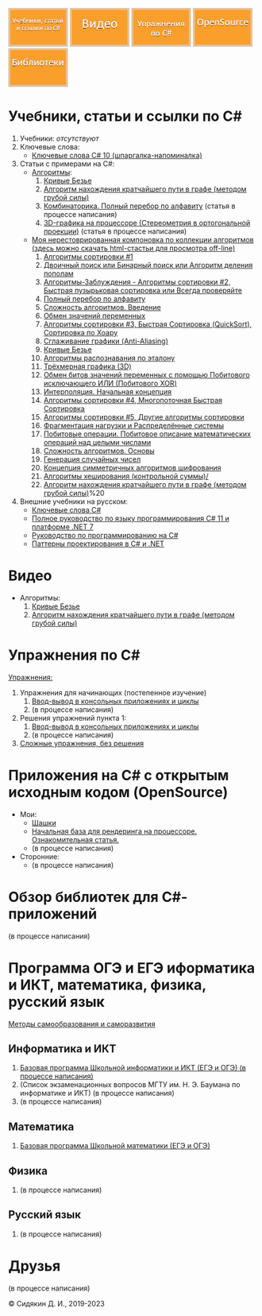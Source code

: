 [![Учебники, статьи и ссылки по C#](img/menu/read.png)](#учебники-статьи-и-ссылки-по-c)
[![Видео](img/menu/video.png)](#видео)
[![Упражнения по C#](img/menu/exercises.png)](#упражнения-по-c)
[![Приложения на C# с открытым исходным кодом (OpenSource)](img/menu/opensource.png)](#приложения-на-c-с-открытым-исходным-кодом-opensource)
[![Обзор библиотек для C#-приложений](img/menu/libs.png)](#обзор-библиотек-для-c-приложений)

# Учебники, статьи и ссылки по C#

1. Учебники:
	*отсутствуют*
2. Ключевые слова:
	- [Ключевые слова C# 10 (шпаргалка-напоминалка)](csharp-tutorials/ru-ru/csharp-10-keywords/README.md)
3. Статьи с примерами на C#:
	- [Алгоритмы](csharp-articles/ru-ru/algorithms-on-csharp/README.md):
		1. [Кривые Безье](csharp-articles/ru-ru/algorithms-on-csharp/articles/0001-Bezier-curves/README.md)
		2. [Алгоритм нахождения кратчайшего пути в графе (методом грубой силы)](csharp-articles/ru-ru/algorithms-on-csharp/articles/0002-Graphs/README.md)
		3. [Комбинаторика. Полный перебор по алфавиту](csharp-articles/ru-ru/algorithms-on-csharp/articles/0004-Brute-force-sample/README.md) (статья в процессе написания)
		4. [3D-графика на процессоре (Стереометрия в ортогональной проекции)](csharp-articles/ru-ru/algorithms-on-csharp/articles/0003-3D-on-CPU/README.md) (статья в процессе написания)
	- [Моя нерестоврированная компоновка по коллекции алгоритмов (здесь можно скачать html-стастьи для просмотра off-line)](https://github.com/DmitriySidyakin/CSharp-Tutorials/tree/main/algorithms_book_sidyakin_di)
		1. [Алгоритмы сортировки #1](algorithms_book_sidyakin_di/0001%20-%20Алгоритмы%20сортировки%201/index.html)
		2. [Двоичный поиск или Бинарный поиск или Алгоритм деления пополам](algorithms_book_sidyakin_di/0002%20-%20Двоичный%20поиск%20или%20Бинарный%20поиск%20или%20Алгоритм%20деления%20пополам/index.html)
		3. [Алгоритмы-Заблуждения -  Алгоритмы сортировки #2, Быстрая пузырьковая сортировка или Всегда проверяйте](algorithms_book_sidyakin_di/0003%20-%20Алгоритмы-Заблуждения%20-%20%20Алгоритмы%20сортировки%202,%20Быстрая%20пузырьковая%20сортировка%20или%20Всегда%20проверяйте/index.html)
		4. [Полный перебор по алфавиту](algorithms_book_sidyakin_di/0004%20-%20Полный%20перебор%20по%20алфавиту/index.html)
		5. [Сложность алгоритмов. Введение](algorithms_book_sidyakin_di/0005%20-%20Сложность%20алгоритмов.%20Введение/index.html)
		6. [Обмен значений переменных](algorithms_book_sidyakin_di/0006%20-%20Обмен%20значений%20переменных/index.html)
		7. [Алгоритмы сортировки #3, Быстрая Сортировка (QuickSort), Сортировка по Хоару](algorithms_book_sidyakin_di/0007%20-%20Алгоритмы%20сортировки%203,%20Быстрая%20Сортировка%20(QuickSort),%20Сортировка%20по%20Хоару/index.html)
		8. [Сглаживание графики (Anti-Aliasing)](algorithms_book_sidyakin_di/0008%20-%20Сглаживание%20графики%20(Anti-Aliasing)/index.html)
		9. [Кривые Безье](algorithms_book_sidyakin_di/0009%20-%20Кривые%20Безье/index.html)
		10. [Алгоритмы распознавания по эталону](algorithms_book_sidyakin_di/0010%20-%20Алгоритмы%20распознавания%20по%20эталону/index.html)
		11. [Трёхмерная графика (3D)](algorithms_book_sidyakin_di/0011%20-%20Трёхмерная%20графика%20(3D)/index.html)
		12. [Обмен битов значений переменных с помощью Побитового исключающего ИЛИ (Побитового XOR)](algorithms_book_sidyakin_di/0012%20-%20Обмен%20битов%20значений%20переменных%20с%20помощью%20Побитового%20исключающего%20ИЛИ%20(Побитового%20XOR)/index.html)
		13. [Интерполяция. Начальная концепция](algorithms_book_sidyakin_di/0013%20-%20Интерполяция.%20Начальная%20концепция/index.html)
		14. [Алгоритмы сортировки #4, Многопоточная Быстрая Сортировка](algorithms_book_sidyakin_di/0014%20-%20Алгоритмы%20сортировки%204,%20Многопоточная%20Быстрая%20Сортировка/index.html)
		15. [Алгоритмы сортировки #5, Другие алгоритмы сортировки](algorithms_book_sidyakin_di/0015%20-%20Алгоритмы%20сортировки%205,%20Другие%20алгоритмы%20сортировки/index.html)
		16. [Фрагментация нагрузки и Распределённые системы](algorithms_book_sidyakin_di/0016%20-%20Фрагментация%20нагрузки%20и%20Распределённые%20системы/index.html)
		17. [Побитовые операции. Побитовое описание математических операций над целыми числами](algorithms_book_sidyakin_di/0017%20-%20Побитовые%20операции.%20Побитовое%20описание%20математических%20операций%20над%20целыми%20числами/index.html)
		18. [Сложность алгоритмов. Основы](algorithms_book_sidyakin_di/0018%20-%20Сложность%20алгоритмов.%20Основы/index.html)
		19. [Генерация случайных чисел](algorithms_book_sidyakin_di/0019%20-%20Генерация%20случайных%20чисел/index.html)
		20. [Концепция симметричных алгоритмов шифрования](algorithms_book_sidyakin_di/0020%20-%20Концепция%20симметричных%20алгоритмов%20шифрования/index.html)
		21. [Алгоритмы хеширования (контрольной суммы)/](algorithms_book_sidyakin_di/0021%20-%20Алгоритмы%20хеширования%20(контрольной%20суммы)/index.html)
		22. [Алгоритм нахождения кратчайшего пути в графе (методом грубой силы)](algorithms_book_sidyakin_di/0022%20-%20Алгоритм%20нахождения%20кратчайшего%20пути%20в%20графе%20(методом%20грубой%20силы)/index.html)%20
4. Внешние учебники на русском:
	- [Ключевые слова C#](https://docs.microsoft.com/ru-ru/dotnet/csharp/language-reference/keywords/)
	- [Полное руководство по языку программирования С# 11 и платформе .NET 7](https://metanit.com/sharp/tutorial/)
	- [Руководство по программированию на C#](https://docs.microsoft.com/ru-ru/dotnet/csharp/programming-guide/)
	- [Паттерны проектирования в C# и .NET](https://metanit.com/sharp/patterns/)
	
# Видео

- Алгоритмы:
	1. [Кривые Безье](https://youtu.be/-aaBzgcqQwY)
	2. [Алгоритм нахождения кратчайшего пути в графе (методом грубой силы)](https://youtu.be/PNVci2DTWo8)
	
# Упражнения по C#

[Упражнения:](csharp-exercises/ru-ru/README.md)
1. Упражнения для начинающих (постепенное изучение)
	1. [Ввод-вывод в консольных приложениях и циклы](csharp-exercises/ru-ru/001-Input-Output-Cycles/)
	2. (в процессе написания)
2. Решения упражнений пункта 1:
	1. [Ввод-вывод в консольных приложениях и циклы](csharp-exercises/ru-ru/001-Input-Output-Cycles/solution/)
	2. (в процессе написания)
3. [Сложные упражнения, без решения](csharp-exercises/ru-ru/try-open-source/)

# Приложения на C# с открытым исходным кодом (OpenSource)

- Мои:
	- [Шашки](https://github.com/DmitriySidyakin/Chess/tree/main/docs/ru-ru/)
	- [Начальная база для рендеринга на процессоре. Ознакомительная статья.](https://github.com/DmitriySidyakin/Blog-ComputerGraphics/)
	- (в процессе написания)
- Сторонние:
	- (в процессе написания)
	
# Обзор библиотек для C#-приложений

(в процессе написания)

# Программа ОГЭ и ЕГЭ иформатика и ИКТ, математика, физика, русский язык

[Методы самообразования и саморазвития](methods-of-self-education-and-self-development/ru-ru)

## Информатика и ИКТ

1. [Базовая программа Школьной информатики и ИКТ (ЕГЭ и ОГЭ) (в процессе написания)](school-computer-science/ru-ru/school-topics/)
2. (Список экзаменационных вопросов МГТУ им. Н. Э. Баумана по информатике и ИКТ) (в процессе написания)
3. (в процессе написания)

## Математика
1. [Базовая программа Школьной математики (ЕГЭ и ОГЭ)](school-math/ru-ru/school-topics/)

## Физика
1. (в процессе написания)

## Русский язык
1. (в процессе написания)

# Друзья

(в процессе написания)

© Сидякин Д. И., 2019-2023